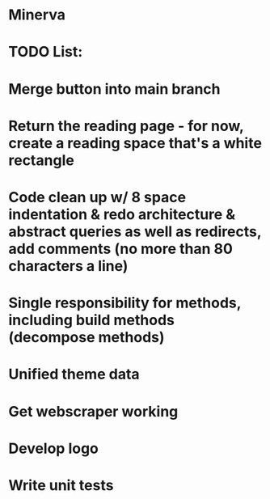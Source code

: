 # Minerva
# TODO List:
# Merge button into main branch
# Return the reading page - for now, create a reading space that's a white rectangle
# Code clean up w/ 8 space indentation & redo architecture & abstract queries as well as redirects, add comments (no more than 80 characters a line)
# Single responsibility for methods, including build methods (decompose methods)
# Unified theme data
# Get webscraper working
# Develop logo
# Write unit tests
